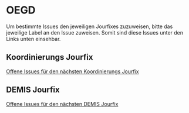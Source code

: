 # OEGD

Um bestimmte Issues den jeweiligen Jourfixes zuzuweisen, bitte das jeweilige Label an den Issue zuweisen. Somit sind diese Issues unter den Links unten einsehbar.

## Koordinierungs Jourfix

[Offene Issues für den nächsten Koordinierungs Jourfix](https://github.com/Gefyra/OEGD/labels/Koordinierungs%20Jourfix)

## DEMIS Jourfix

[Offene Issues für den nächsten DEMIS Jourfix](https://github.com/Gefyra/OEGD/labels/DEMIS%20Jourfix)
